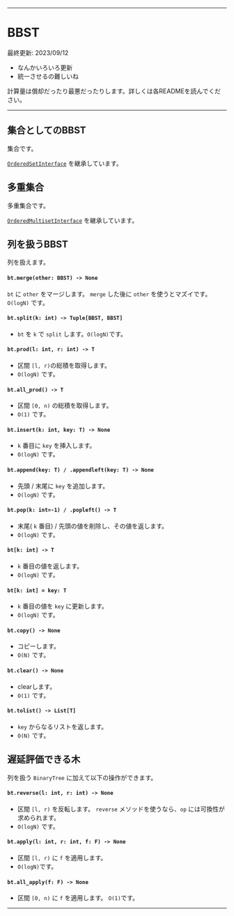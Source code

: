 ____

# BBST

最終更新: 2023/09/12
- なんかいろいろ更新
- 統一させるの難しいね


計算量は償却だったり最悪だったりします。詳しくは各READMEを読んでください。  

_____

## 集合としてのBBST

集合です。

[`OrderedSetInterface`](../../MyClass/OrderedSetInterface.md) を継承しています。

## 多重集合

多重集合です。

[`OrderedMultisetInterface`](../../MyClass/OrderedMultisetInterface.md) を継承しています。

## 列を扱うBBST

列を扱えます。

#### `bt.merge(other: BBST) -> None`
`bt` に `other` をマージします。 `merge` した後に `other` を使うとマズイです。 `O(logN)` です。

#### `bt.split(k: int) -> Tuple[BBST, BBST]`
- `bt` を `k` で `split` します。`O(logN)`です。

#### `bt.prod(l: int, r: int) -> T`
- 区間 `[l, r)`の総積を取得します。
- `O(logN)` です。

#### `bt.all_prod() -> T`
- 区間 `[0, n)` の総積を取得します。
- `O(1)` です。

#### `bt.insert(k: int, key: T) -> None`
- `k` 番目に `key` を挿入します。
- `O(logN)` です。

#### `bt.append(key: T) / .appendleft(key: T) -> None`
- 先頭 / 末尾に `key` を追加します。
- `O(logN)` です。

#### `bt.pop(k: int=-1) / .popleft() -> T`
- 末尾( `k` 番目) / 先頭の値を削除し、その値を返します。
- `O(logN)` です。

#### `bt[k: int] -> T`
- `k` 番目の値を返します。
- `O(logN)` です。

#### `bt[k: int] = key: T`
- `k` 番目の値を `key` に更新します。
- `O(logN)` です。

#### `bt.copy() -> None`
- コピーします。
- `O(N)` です。

#### `bt.clear() -> None`
- clearします。
- `O(1)` です。

#### `bt.tolist() -> List[T]`
- `key` からなるリストを返します。
- `O(N)` です。

## 遅延評価できる木

列を扱う `BinaryTree` に加えて以下の操作ができます。

#### `bt.reverse(l: int, r: int) -> None`
- 区間 `[l, r)` を反転します。 `reverse` メソッドを使うなら、`op` には可換性が求められます。
- `O(logN)` です。

#### `bt.apply(l: int, r: int, f: F) -> None`
- 区間 `[l, r)` に `f` を適用します。
- `O(logN)`です。

#### `bt.all_apply(f: F) -> None`
- 区間 `[0, n)` に `f` を適用します。
`O(1)`です。

_____

